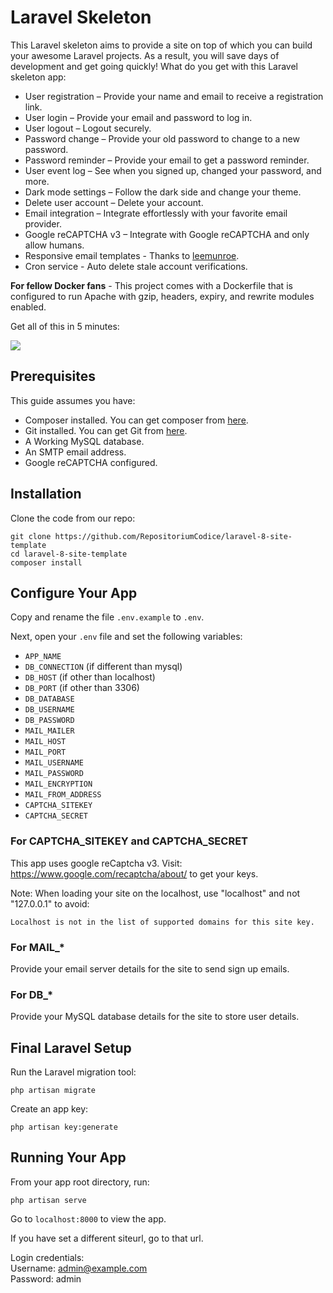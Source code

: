# Laravel Skeleton
This Laravel skeleton aims to provide a site on top of which you can build your awesome Laravel projects. As a result, you will save days of development and get going quickly!
What do you get with this Laravel skeleton app:
-	User registration – Provide your name and email to receive a registration link.
-	User login – Provide your email and password to log in.
-	User logout – Logout securely.
-	Password change – Provide your old password to change to a new password.
-	Password reminder – Provide your email to get a password reminder.
-	User event log – See when you signed up, changed your password, and more.
-	Dark mode settings – Follow the dark side and change your theme.
-	Delete user account – Delete your account.
-	Email integration – Integrate effortlessly with your favorite email provider.
-	Google reCAPTCHA v3 – Integrate with Google reCAPTCHA and only allow humans.
-	Responsive email templates - Thanks to [leemunroe](https://github.com/leemunroe/responsive-html-email-template).
-	Cron service - Auto delete stale account verifications.

**For fellow Docker fans** - This project comes with a Dockerfile that is configured to run Apache with gzip, headers, expiry, and rewrite modules enabled.

Get all of this in 5 minutes:

![](https://anto.online/wp-content/uploads/2021/08/laravel-skeleton-project.gif)

## Prerequisites
This guide assumes you have:
- Composer installed. You can get composer from [here](https://getcomposer.org/).
- Git installed. You can get Git from [here](https://docs.github.com/en/get-started/quickstart/set-up-git).  
- A Working MySQL database.
- An SMTP email address.
- Google reCAPTCHA configured.

## Installation

Clone the code from our repo:
```
git clone https://github.com/RepositoriumCodice/laravel-8-site-template
cd laravel-8-site-template
composer install
```

## Configure Your App

Copy and rename the file `.env.example` to `.env`.

Next, open your `.env` file and set the following variables:
- `APP_NAME`
- `DB_CONNECTION` (if different than mysql)
- `DB_HOST` (if other than localhost)
- `DB_PORT` (if other than 3306)
- `DB_DATABASE`
- `DB_USERNAME`
- `DB_PASSWORD`
- `MAIL_MAILER`
- `MAIL_HOST`
- `MAIL_PORT`
- `MAIL_USERNAME`
- `MAIL_PASSWORD`
- `MAIL_ENCRYPTION`
- `MAIL_FROM_ADDRESS`
- `CAPTCHA_SITEKEY`
- `CAPTCHA_SECRET`

### For CAPTCHA_SITEKEY and CAPTCHA_SECRET

This app uses google reCaptcha v3. Visit: https://www.google.com/recaptcha/about/ to get your keys.

Note: When loading your site on the localhost, use "localhost" and not "127.0.0.1" to avoid:
```
Localhost is not in the list of supported domains for this site key.
```

### For MAIL_* 

Provide your email server details for the site to send sign up emails.

### For DB_*

Provide your MySQL database details for the site to store user details.

## Final Laravel Setup

Run the Laravel migration tool:
```
php artisan migrate
```

Create an app key:
```
php artisan key:generate
```
## Running Your App

From your app root directory, run:

```
php artisan serve
```
Go to `localhost:8000` to view the app.

If you have set a different siteurl, go to that url.

Login credentials:  
Username: admin@example.com  
Password: admin
